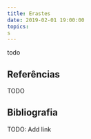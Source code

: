 ```yaml
---
title: Erastes
date: 2019-02-01 19:00:00
topics: 
s
---
```


todo


## Referências
TODO

## Bibliografia
TODO: Add link 



